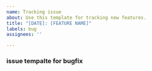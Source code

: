 ```yaml
---
name: Tracking issue
about: Use this template for tracking new features.
title: "[DATE]: [FEATURE NAME]"
labels: bug
assignees: ''

---
```


### issue tempalte for bugfix
